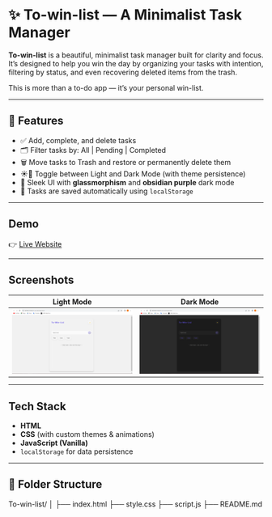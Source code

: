 # ✨ To-win-list — A Minimalist Task Manager

**To-win-list** is a beautiful, minimalist task manager built for clarity and focus. It’s designed to help you win the day by organizing your tasks with intention, filtering by status, and even recovering deleted items from the trash. 

This is more than a to-do app — it’s your personal win-list.

---

## 🚀 Features

- ✅ Add, complete, and delete tasks
- 🗂️ Filter tasks by: All | Pending | Completed
- 🗑️ Move tasks to Trash and restore or permanently delete them
- ☀️🌙 Toggle between Light and Dark Mode (with theme persistence)
- 🎯 Sleek UI with **glassmorphism** and **obsidian purple** dark mode
- 💾 Tasks are saved automatically using `localStorage`

---

##  Demo

👉 [Live Website](https://your-loveson1.github.io/To-win-list)

---

##  Screenshots

| Light Mode | Dark Mode |
|------------|-----------|
| ![Light](screenshots/light-mode.PNG) | ![Dark](screenshots/dark-mode.PNG) |

---

## Tech Stack

- **HTML**
- **CSS** (with custom themes & animations)
- **JavaScript (Vanilla)**  
- `localStorage` for data persistence

---

## 📁 Folder Structure
To-win-list/ │ ├── index.html ├── style.css ├── script.js ├── README.md

